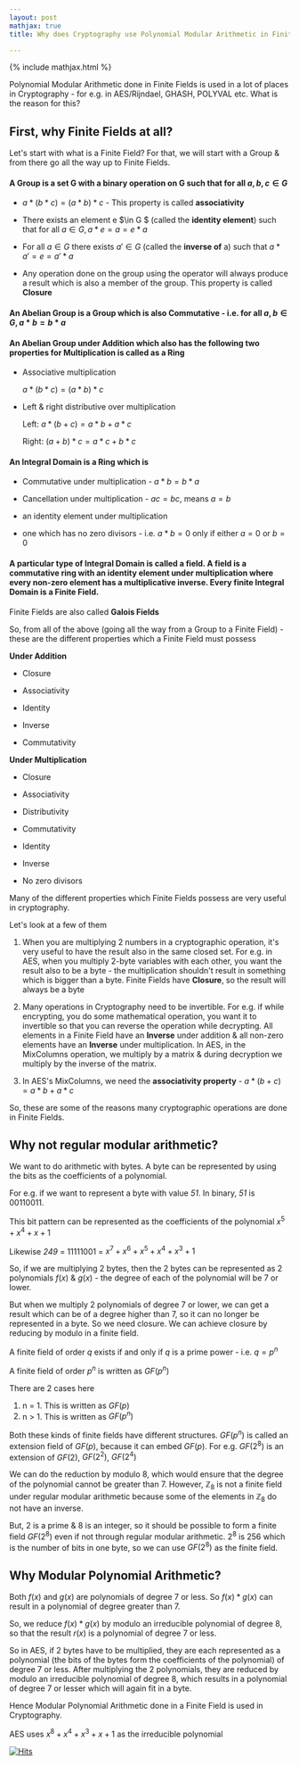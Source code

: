 ```yaml
---
layout: post
mathjax: true
title: Why does Cryptography use Polynomial Modular Arithmetic in Finite Fields?

---
```


{% include mathjax.html %}

Polynomial Modular Arithmetic done in Finite Fields is used in a lot of places in Cryptography - for e.g. in AES/Rijndael, GHASH, POLYVAL etc. What is the reason for this?

## First, why Finite Fields at all?

Let's start with what is a Finite Field? For that, we will start with a Group & from there go all the way up to Finite Fields.  

#### A **Group** is a set G with a binary operation on G such that for all $a, b, c \in G$ 

* $a * (b * c) = (a * b) * c$  - This property is called **associativity** 

* There exists an element e $\in G $ (called the **identity element**) such that for all $a \in G, a * e = a = e * a$ 

* For all $a \in G$ there exists $a' \in G$ (called the **inverse of** a) such that $a * a' = e = a' * a$

* Any operation done on the group using the operator will always produce a result which is also a member of the group. This property is called **Closure**

#### An Abelian Group is a Group which is also **Commutative** - i.e. for all $a, b \in G, a * b = b * a$

#### An Abelian Group under Addition which also has the following two properties for Multiplication is called as a Ring

* Associative multiplication

    $a * ( b * c ) = ( a * b ) * c$

* Left & right distributive over multiplication

     Left:  $a * (b+c) = a * b + a * c$

     Right:  $(a+b)*c = a*c + b*c$

#### An Integral Domain is a Ring which is

-   Commutative under multiplication - $a*b = b*a$

-   Cancellation under multiplication - $ac = bc$, means $a = b$

-   an identity element under multiplication

-   one which has no zero divisors - i.e. $a*b = 0$ only if either $a = 0$ or $b = 0$

#### A particular type of Integral Domain is called a field. A field is a commutative ring with an identity element under multiplication where every non-zero element has a multiplicative inverse. Every finite Integral Domain is a Finite Field. 

Finite Fields are also called **Galois Fields**

So, from all of the above (going all the way from a Group to a Finite Field) - these are the different properties which a Finite Field must possess

**Under Addition**

* Closure

* Associativity

* Identity

* Inverse

* Commutativity

**Under Multiplication**

* Closure

* Associativity

* Distributivity

* Commutativity

* Identity

* Inverse

* No zero divisors

Many of the different properties which Finite Fields possess are very useful in cryptography.

Let's look at a few of them

1. When you are multiplying 2 numbers in a cryptographic operation, it's very useful to have the result also in the same closed set. For e.g. in AES, when you multiply 2-byte variables with each other, you want the result also to be a byte - the multiplication shouldn't result in something which is bigger than a byte. Finite Fields have **Closure**, so the result will always be a byte

2. Many operations in Cryptography need to be invertible. For e.g. if while encrypting, you do some mathematical operation, you want it to     invertible so that you can reverse the operation while decrypting. All elements in a Finite Field have an **Inverse** under addition & all non-zero elements have an **Inverse** under multiplication. In AES, in the MixColumns operation, we multiply by a matrix & during decryption we multiply by the inverse of the matrix.

3.  In AES's MixColumns, we need the **associativity property** - $a*(b+c) = a*b + a*c$

So, these are some of the reasons many cryptographic operations are done in Finite Fields.

## Why not regular modular arithmetic? 

We want to do arithmetic with bytes. A byte can be represented by using the bits as the coefficients of a polynomial.

For e.g. if we want to represent a byte with value *51*. In binary, *51* is 00110011.

This bit pattern can be represented as the coefficients of the polynomial $x^{5} + x^{4} + x + 1$

Likewise *249* = 11111001 = $x^{7} + x^{6} + x^{5} + x^{4} + x^{3} + 1$

So, if we are multiplying 2 bytes, then the 2 bytes can be represented as 2 polynomials $f(x)$ & $g(x)$ - the degree of each of the polynomial will be 7 or lower.

But when we multiply 2 polynomials of degree 7 or lower, we can get a result which can be of a degree higher than 7, so it can no longer be
represented in a byte. So we need closure. We can achieve closure by reducing by modulo in a finite field.

A finite field of order *q* exists if and only if *q* is a prime power - i.e. $q = p^{n}$

A finite field of order $p^{n}$ is written as $GF(p^{n})$

There are 2 cases here  
1) n = 1. This is written as $GF(p)$   
2) n > 1. This is written as $GF(p^{n})$    

Both these kinds of finite fields have different structures. $GF(p^{n})$ is called an extension field of $GF(p)$, because it can embed $GF(p)$. For e.g. $GF(2^{8})$ is an extension of $GF(2)$, $GF(2^{2})$, $GF(2^{4})$ 

We can do the reduction by modulo 8, which would ensure that the degree of the polynomial cannot be greater than 7. However, $\mathbb{Z}_{8}$ is not a finite field under regular modular arithmetic because some of the elements in $\mathbb{Z}_{8}$ do not have an inverse.

But, 2 is a prime & 8 is an integer, so it should be possible to form a finite field $GF(2^{8})$ even if not through regular modular arithmetic. $2^8$ is 256 which is the number of bits in one byte, so we can use $GF(2^{8})$ as the finite field. 

## Why Modular Polynomial Arithmetic? 

Both $f(x)$ and $g(x)$ are polynomials of degree 7 or less. So $f(x) * g(x)$ can result in a polynomial of degree greater than 7.

So, we reduce $f(x) * g(x)$ by modulo an irreducible polynomial of degree 8, so that the result $r(x)$ is a polynomial of degree 7 or less.

So in AES, if 2 bytes have to be multiplied, they are each represented as a polynomial (the bits of the bytes form the coefficients of the polynomial) of degree 7 or less. After multiplying the 2 polynomials, they are reduced by modulo an irreducible polynomial of degree 8, which results in a polynomial of degree 7 or lesser which will again fit in a byte.

Hence Modular Polynomial Arithmetic done in a Finite Field is used in Cryptography.

AES uses $x^{8} + x^{4} + x^{3} + x + 1$ as the irreducible polynomial

[![Hits](https://hits.seeyoufarm.com/api/count/incr/badge.svg?url=https%3A%2F%2Frisencrypto.github.io%2FFiniteFields%2F&count_bg=%2379C83D&title_bg=%23555555&icon=&icon_color=%23E7E7E7&title=hits&edge_flat=false)](https://hits.seeyoufarm.com)
